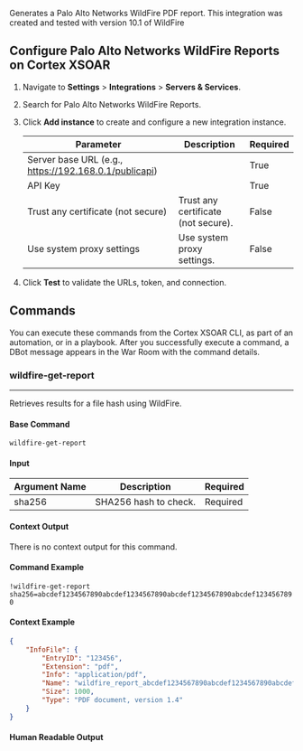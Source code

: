 Generates a Palo Alto Networks WildFire PDF report.
This integration was created and tested with version 10.1 of WildFire

## Configure Palo Alto Networks WildFire Reports on Cortex XSOAR

1. Navigate to **Settings** > **Integrations** > **Servers & Services**.
2. Search for Palo Alto Networks WildFire Reports.
3. Click **Add instance** to create and configure a new integration instance.

    | **Parameter** | **Description** | **Required** |
    | --- | --- | --- |
    | Server base URL (e.g., https://192.168.0.1/publicapi) |  | True |
    | API Key |  | True |
    | Trust any certificate (not secure) | Trust any certificate \(not secure\). | False |
    | Use system proxy settings | Use system proxy settings. | False |

4. Click **Test** to validate the URLs, token, and connection.
## Commands
You can execute these commands from the Cortex XSOAR CLI, as part of an automation, or in a playbook.
After you successfully execute a command, a DBot message appears in the War Room with the command details.
### wildfire-get-report
***
Retrieves results for a file hash using WildFire.


#### Base Command

`wildfire-get-report`
#### Input

| **Argument Name** | **Description** | **Required** |
| --- | --- | --- |
| sha256 | SHA256 hash to check. | Required | 


#### Context Output

There is no context output for this command.

#### Command Example
```!wildfire-get-report sha256=abcdef1234567890abcdef1234567890abcdef1234567890abcdef1234567890```

#### Context Example
```json
{
    "InfoFile": {
        "EntryID": "123456",
        "Extension": "pdf",
        "Info": "application/pdf",
        "Name": "wildfire_report_abcdef1234567890abcdef1234567890abcdef1234567890abcdef1234567890.pdf",
        "Size": 1000,
        "Type": "PDF document, version 1.4"
    }
}
```

#### Human Readable Output


